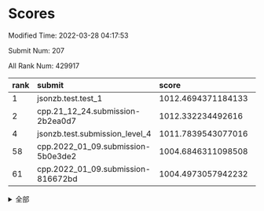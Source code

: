 # Scores

Modified Time: 2022-03-28 04:17:53

Submit Num: 207

All Rank Num: 429917

| rank |               submit               |       score        |       sigma        | pk_num |
| :--- | :--------------------------------- | :----------------- | :----------------- | :----- |
| 1    | jsonzb.test.test_1                 | 1012.4694371184133 | 0.7893806257065586 | 8309   |
| 2    | cpp.21_12_24.submission-2b2ea0d7   | 1012.332234492616  | 0.8015986824290704 | 8306   |
| 4    | jsonzb.test.submission_level_4     | 1011.7839543077016 | 0.8046368015097279 | 8308   |
| 58   | cpp.2022_01_09.submission-5b0e3de2 | 1004.6846311098508 | 0.716065866608448  | 8305   |
| 61   | cpp.2022_01_09.submission-816672bd | 1004.4973057942232 | 0.7155891760555307 | 8309   |


<details>
<summary>全部</summary>

| rank |                 submit                 |       score        |       sigma        | pk_num |
| :--- | :------------------------------------- | :----------------- | :----------------- | :----- |
| 1    | jsonzb.test.test_1                     | 1012.4694371184133 | 0.7893806257065586 | 8309   |
| 2    | cpp.21_12_24.submission-2b2ea0d7       | 1012.332234492616  | 0.8015986824290704 | 8306   |
| 3    | gobigger.level_3.submission_level_3_33 | 1012.0876973995479 | 0.8046629078670032 | 8307   |
| 4    | jsonzb.test.submission_level_4         | 1011.7839543077016 | 0.8046368015097279 | 8308   |
| 5    | gobigger.level_3.submission_level_3_10 | 1011.5639916779324 | 0.7769653032877006 | 8305   |
| 6    | gobigger.level_3.submission_level_3_11 | 1011.2316354932667 | 0.7663053776896112 | 8304   |
| 7    | gobigger.level_3.submission_level_3_48 | 1011.1430108593246 | 0.7718977510611077 | 8310   |
| 8    | gobigger.level_3.submission_level_3_30 | 1011.0921175587661 | 0.7931367756712455 | 8313   |
| 9    | gobigger.level_3.submission_level_3_19 | 1011.0759629982841 | 0.7738803996581363 | 8305   |
| 10   | gobigger.level_3.submission_level_3_22 | 1011.0685654017124 | 0.7868200549024206 | 8310   |
| 11   | gobigger.level_3.submission_level_3_1  | 1010.9132118219508 | 0.7773321022634903 | 8309   |
| 12   | gobigger.level_3.submission_level_3_25 | 1010.8663762069739 | 0.7688609148558042 | 8310   |
| 13   | gobigger.level_3.submission_level_3_31 | 1010.8245452587332 | 0.7602787753882431 | 8313   |
| 14   | gobigger.level_3.submission_level_3_27 | 1010.7502408620725 | 0.7572278782320153 | 8307   |
| 15   | gobigger.level_3.submission_level_3_47 | 1010.7163143795278 | 0.7435182639528987 | 8315   |
| 16   | gobigger.level_3.submission_level_3_2  | 1010.703396490738  | 0.7722822753018572 | 8311   |
| 17   | gobigger.level_3.submission_level_3_21 | 1010.6387635357578 | 0.7777299619777386 | 8311   |
| 18   | gobigger.level_3.submission_level_3_44 | 1010.4870014632904 | 0.7620241373149345 | 8303   |
| 19   | gobigger.level_3.submission_level_3_17 | 1010.4444433084851 | 0.7537496403022562 | 8308   |
| 20   | gobigger.level_3.submission_level_3_4  | 1010.4283566676767 | 0.7709477233950588 | 8309   |
| 21   | gobigger.level_3.submission_level_3_0  | 1010.4018402369853 | 0.7588901113297779 | 8305   |
| 22   | gobigger.level_3.submission_level_3_6  | 1010.386735175594  | 0.7603080479809512 | 8305   |
| 23   | gobigger.level_3.submission_level_3_8  | 1010.3178825565435 | 0.7699358172479969 | 8306   |
| 24   | gobigger.level_3.submission_level_3_24 | 1010.2991122117012 | 0.7499983266374632 | 8311   |
| 25   | gobigger.level_3.submission_level_3_42 | 1010.2961882392283 | 0.7551900260547122 | 8305   |
| 26   | gobigger.level_3.submission_level_3_45 | 1010.1772925503683 | 0.7541873027615554 | 8307   |
| 27   | gobigger.level_3.submission_level_3_13 | 1010.0489810665283 | 0.748941829575488  | 8307   |
| 28   | gobigger.level_3.submission_level_3_34 | 1010.0004829731662 | 0.7527845282174311 | 8305   |
| 29   | gobigger.level_3.submission_level_3_37 | 1009.9359684867371 | 0.7657833644963608 | 8309   |
| 30   | gobigger.level_3.submission_level_3_49 | 1009.7950695170416 | 0.7525730175518954 | 8303   |
| 31   | gobigger.level_3.submission_level_3_39 | 1009.7558921247822 | 0.7425403536698545 | 8310   |
| 32   | gobigger.level_3.submission_level_3_43 | 1009.7506489342002 | 0.7417306672880766 | 8308   |
| 33   | gobigger.level_3.submission_level_3_7  | 1009.723024228505  | 0.7618739470108706 | 8307   |
| 34   | gobigger.level_3.submission_level_3_18 | 1009.7220346834038 | 0.7515599650932968 | 8302   |
| 35   | gobigger.level_3.submission_level_3_46 | 1009.6973491653582 | 0.7626540608645768 | 8309   |
| 36   | gobigger.level_3.submission_level_3_40 | 1009.6617715702922 | 0.7525248827457586 | 8309   |
| 37   | gobigger.level_3.submission_level_3_38 | 1009.6244750471454 | 0.7470714470580793 | 8308   |
| 38   | gobigger.level_3.submission_level_3_26 | 1009.616636927389  | 0.7672863934349025 | 8307   |
| 39   | gobigger.level_3.submission_level_3_5  | 1009.5795924373793 | 0.7588689414583211 | 8310   |
| 40   | gobigger.level_3.submission_level_3_20 | 1009.5716624921981 | 0.7487312257706705 | 8308   |
| 41   | gobigger.level_3.submission_level_3_15 | 1009.5603070601417 | 0.7452878500540404 | 8305   |
| 42   | gobigger.level_3.submission_level_3_16 | 1009.2852273464339 | 0.7517929796258945 | 8311   |
| 43   | gobigger.level_3.submission_level_3_29 | 1009.2198405174898 | 0.738815042939353  | 8307   |
| 44   | gobigger.level_3.submission_level_3_9  | 1009.1503911329402 | 0.7339902226783194 | 8304   |
| 45   | gobigger.level_3.submission_level_3_35 | 1008.9460688573797 | 0.7512554228533542 | 8307   |
| 46   | gobigger.level_3.submission_level_3_32 | 1008.8993255937978 | 0.7370836154106218 | 8307   |
| 47   | gobigger.level_3.submission_level_3_41 | 1008.8979540127766 | 0.7470424506251823 | 8309   |
| 48   | gobigger.level_3.submission_level_3_36 | 1008.8202615362914 | 0.7481363154591797 | 8306   |
| 49   | gobigger.level_3.submission_level_3_12 | 1008.7931742086566 | 0.7375532518153628 | 8307   |
| 50   | gobigger.level_3.submission_level_3_14 | 1008.7500121440206 | 0.7304029959089188 | 8306   |
| 51   | gobigger.level_3.submission_level_3_28 | 1008.7171384397772 | 0.7285841064488224 | 8306   |
| 52   | gobigger.level_3.submission_level_3_23 | 1008.6419083747377 | 0.7457513224937529 | 8307   |
| 53   | gobigger.level_3.submission_level_3_3  | 1008.1296911351734 | 0.7565274805453914 | 8312   |
| 54   | gobigger.level_1.submission_level_1_8  | 1005.3436648402496 | 0.724572548505832  | 8307   |
| 55   | gobigger.level_1.submission_level_1_23 | 1005.3223202673296 | 0.7161387612423153 | 8306   |
| 56   | gobigger.level_1.submission_level_1_41 | 1004.9054080319722 | 0.7256988765824769 | 8313   |
| 57   | gobigger.level_1.submission_level_1_36 | 1004.7839804352484 | 0.7132442694315951 | 8301   |
| 58   | cpp.2022_01_09.submission-5b0e3de2     | 1004.6846311098508 | 0.716065866608448  | 8305   |
| 59   | gobigger.level_1.submission_level_1_34 | 1004.6317096606206 | 0.7213277187176312 | 8313   |
| 60   | gobigger.level_1.submission_level_1_33 | 1004.6085138507409 | 0.7302216517668533 | 8309   |
| 61   | cpp.2022_01_09.submission-816672bd     | 1004.4973057942232 | 0.7155891760555307 | 8309   |
| 62   | gobigger.level_1.submission_level_1_1  | 1004.4404463617448 | 0.7255443260186989 | 8310   |
| 63   | gobigger.level_1.submission_level_1_35 | 1004.0974819062677 | 0.7160327874220745 | 8313   |
| 64   | gobigger.level_1.submission_level_1_22 | 1004.089916344038  | 0.7174509574072773 | 8311   |
| 65   | gobigger.level_1.submission_level_1_45 | 1004.0889918556181 | 0.715551286674553  | 8309   |
| 66   | gobigger.level_1.submission_level_1_25 | 1004.083700202803  | 0.7044357537399082 | 8306   |
| 67   | gobigger.level_1.submission_level_1_46 | 1004.0494272091831 | 0.7219456993031477 | 8307   |
| 68   | gobigger.level_1.submission_level_1_32 | 1004.041687077654  | 0.7171633299336848 | 8303   |
| 69   | gobigger.level_1.submission_level_1_21 | 1003.9778903676392 | 0.7309384861378045 | 8310   |
| 70   | gobigger.level_1.submission_level_1_9  | 1003.8508261830247 | 0.7230337296962333 | 8307   |
| 71   | gobigger.level_1.submission_level_1_17 | 1003.6840917630367 | 0.7319263284492825 | 8309   |
| 72   | gobigger.level_1.submission_level_1_44 | 1003.670623334685  | 0.7320153374735986 | 8309   |
| 73   | gobigger.level_1.submission_level_1_4  | 1003.636031018475  | 0.7166715382984196 | 8306   |
| 74   | gobigger.level_1.submission_level_1_39 | 1003.6001207019106 | 0.7120971411543041 | 8307   |
| 75   | gobigger.level_1.submission_level_1_7  | 1003.5679155558778 | 0.7162475814319376 | 8308   |
| 76   | gobigger.level_1.submission_level_1_12 | 1003.418484036253  | 0.7150567974314224 | 8311   |
| 77   | gobigger.level_1.submission_level_1_3  | 1003.3822570272362 | 0.7125420223748482 | 8308   |
| 78   | gobigger.level_1.submission_level_1_30 | 1003.3630917295352 | 0.7118944969973249 | 8307   |
| 79   | gobigger.level_1.submission_level_1_14 | 1003.3545030662432 | 0.7114715310608314 | 8305   |
| 80   | gobigger.level_1.submission_level_1_2  | 1003.2305240556476 | 0.7291287970041198 | 8310   |
| 81   | gobigger.level_1.submission_level_1_18 | 1002.9683859630342 | 0.7133211271168525 | 8308   |
| 82   | gobigger.level_1.submission_level_1_24 | 1002.928878073209  | 0.7244713864268104 | 8305   |
| 83   | gobigger.level_1.submission_level_1_31 | 1002.9099772430643 | 0.7078749767185022 | 8307   |
| 84   | gobigger.level_1.submission_level_1_13 | 1002.8420895495544 | 0.7301761381523151 | 8306   |
| 85   | gobigger.level_1.submission_level_1_5  | 1002.8274544286453 | 0.7202781619831108 | 8309   |
| 86   | gobigger.level_1.submission_level_1_28 | 1002.814568152749  | 0.7070300279671087 | 8305   |
| 87   | gobigger.level_1.submission_level_1_47 | 1002.7760378806558 | 0.7184161574768338 | 8310   |
| 88   | gobigger.level_1.submission_level_1_10 | 1002.73558028752   | 0.7084837020907028 | 8312   |
| 89   | gobigger.level_1.submission_level_1_38 | 1002.6467341008464 | 0.7229055722285986 | 8307   |
| 90   | gobigger.level_1.submission_level_1_15 | 1002.6443548575542 | 0.7059042980195304 | 8312   |
| 91   | gobigger.level_1.submission_level_1_29 | 1002.6095186731638 | 0.7131060590899967 | 8310   |
| 92   | gobigger.level_1.submission_level_1_27 | 1002.58616763369   | 0.7078391958767549 | 8308   |
| 93   | gobigger.level_1.submission_level_1_37 | 1002.5404876360312 | 0.707977725592588  | 8310   |
| 94   | gobigger.level_1.submission_level_1_40 | 1002.4921757525701 | 0.7101931491468251 | 8306   |
| 95   | gobigger.level_1.submission_level_1_6  | 1002.429429374033  | 0.7162316047115456 | 8305   |
| 96   | gobigger.level_1.submission_level_1_11 | 1002.3755785175373 | 0.7281403864678605 | 8304   |
| 97   | gobigger.level_1.submission_level_1_20 | 1002.313462902492  | 0.7145409302579431 | 8310   |
| 98   | gobigger.level_1.submission_level_1_16 | 1002.2800213423857 | 0.7227077597076935 | 8308   |
| 99   | gobigger.level_1.submission_level_1_49 | 1002.2470506601829 | 0.7123863606496456 | 8307   |
| 100  | gobigger.level_1.submission_level_1_43 | 1002.2043985931584 | 0.7201350368402809 | 8303   |
| 101  | gobigger.level_1.submission_level_1_48 | 1002.1685290778073 | 0.7116845295255658 | 8303   |
| 102  | gobigger.level_1.submission_level_1_0  | 1002.1373133626272 | 0.7129858172751636 | 8307   |
| 103  | gobigger.level_1.submission_level_1_42 | 1001.825714952807  | 0.7224347769604882 | 8306   |
| 104  | gobigger.level_1.submission_level_1_19 | 1001.354790334146  | 0.7057198113774342 | 8305   |
| 105  | gobigger.level_1.submission_level_1_26 | 1001.0739089509187 | 0.709721634593163  | 8303   |
| 106  | gobigger.random.submission_random_8    | 998.0190237483368  | 0.7120100078734379 | 8311   |
| 107  | gobigger.random.submission_random_7    | 997.2318920494588  | 0.705318497093416  | 8306   |
| 108  | gobigger.random.submission_random_16   | 997.1454841573589  | 0.7033261864608262 | 8306   |
| 109  | gobigger.random.submission_random_34   | 997.0653960489842  | 0.7177112526710508 | 8305   |
| 110  | gobigger.random.submission_random_29   | 997.0055959703905  | 0.7166433307306762 | 8306   |
| 111  | gobigger.random.submission_random_21   | 996.8182474142048  | 0.6988140132560341 | 8306   |
| 112  | gobigger.random.submission_random_9    | 996.7798484532992  | 0.7193021277478377 | 8309   |
| 113  | gobigger.random.submission_random_44   | 996.7111967171327  | 0.7122505958248484 | 8305   |
| 114  | gobigger.random.submission_random_10   | 996.6616156349162  | 0.7106897489797868 | 8312   |
| 115  | gobigger.random.submission_random_12   | 996.6447115936288  | 0.7069268664341986 | 8302   |
| 116  | gobigger.random.submission_random_41   | 996.6102299226496  | 0.7123687938392584 | 8304   |
| 117  | gobigger.random.submission_random_45   | 996.5706564768954  | 0.7025597613853596 | 8308   |
| 118  | gobigger.random.submission_random_6    | 996.5695226026362  | 0.713173264270141  | 8311   |
| 119  | gobigger.random.submission_random_49   | 996.501473317121   | 0.7045727849953967 | 8306   |
| 120  | gobigger.random.submission_random_13   | 996.3673357151989  | 0.7016745029554291 | 8309   |
| 121  | gobigger.random.submission_random_20   | 996.2768297535827  | 0.7068058162203544 | 8302   |
| 122  | gobigger.random.submission_random_14   | 996.2715118024541  | 0.7147609850755057 | 8310   |
| 123  | gobigger.random.submission_random_46   | 996.2075235934327  | 0.7056666409692351 | 8313   |
| 124  | gobigger.random.submission_random_35   | 996.1569283618232  | 0.6980137610793482 | 8305   |
| 125  | gobigger.random.submission_random_42   | 996.1351304947034  | 0.7084897460845334 | 8309   |
| 126  | gobigger.random.submission_random_31   | 996.1193539408381  | 0.707845588951403  | 8308   |
| 127  | gobigger.random.submission_random_4    | 996.0964137804407  | 0.7125199996997251 | 8308   |
| 128  | gobigger.random.submission_random_26   | 996.0493254579048  | 0.7138824882391526 | 8305   |
| 129  | gobigger.random.submission_random_28   | 996.0461412395172  | 0.708111068290806  | 8310   |
| 130  | gobigger.random.submission_random_17   | 995.9601731189077  | 0.7163094149539354 | 8314   |
| 131  | gobigger.random.submission_random_37   | 995.9450468123731  | 0.7018785787122449 | 8306   |
| 132  | gobigger.random.submission_random_30   | 995.9404237026852  | 0.7106418912610354 | 8309   |
| 133  | gobigger.random.submission_random_27   | 995.907087272199   | 0.7096983351795795 | 8306   |
| 134  | gobigger.random.submission_random_48   | 995.8580491040266  | 0.7153896221130484 | 8303   |
| 135  | gobigger.random.submission_random_38   | 995.8538029485728  | 0.6938967061380381 | 8301   |
| 136  | gobigger.random.submission_random_2    | 995.7851900481733  | 0.7085481500385249 | 8310   |
| 137  | gobigger.random.submission_random_11   | 995.7711932356904  | 0.7137219713101624 | 8298   |
| 138  | gobigger.random.submission_random_25   | 995.71864593165    | 0.7228947872058642 | 8311   |
| 139  | gobigger.random.submission_random_39   | 995.6805410543783  | 0.716186500594511  | 8312   |
| 140  | gobigger.random.submission_random_33   | 995.6528014316647  | 0.7156280540390059 | 8308   |
| 141  | gobigger.random.submission_random_19   | 995.5939051832826  | 0.7204103221588095 | 8312   |
| 142  | gobigger.random.submission_random_0    | 995.5469105620662  | 0.7026542086277201 | 8307   |
| 143  | gobigger.random.submission_random_36   | 995.5184577737258  | 0.71252309883762   | 8305   |
| 144  | gobigger.random.submission_random_18   | 995.4607692006923  | 0.7242263652500309 | 8306   |
| 145  | gobigger.random.submission_random_22   | 995.394126029641   | 0.7164116101650084 | 8312   |
| 146  | gobigger.random.submission_random_43   | 995.2932795928944  | 0.7043496681978322 | 8310   |
| 147  | gobigger.random.submission_random_24   | 995.2518792893183  | 0.7302555991097794 | 8310   |
| 148  | gobigger.random.submission_random_47   | 994.9587688214064  | 0.7063339790318015 | 8310   |
| 149  | gobigger.random.submission_random_3    | 994.8257688768888  | 0.7216502693947682 | 8311   |
| 150  | gobigger.random.submission_random_1    | 994.7272507306068  | 0.7123268484135578 | 8307   |
| 151  | gobigger.random.submission_random_32   | 994.5937423694636  | 0.7193372683896643 | 8304   |
| 152  | gobigger.random.submission_random_40   | 994.5740961132777  | 0.7157836610679473 | 8308   |
| 153  | gobigger.random.submission_random_23   | 994.5307110489084  | 0.7034562469143835 | 8309   |
| 154  | gobigger.random.submission_random_5    | 994.5214085522314  | 0.7148012603798863 | 8307   |
| 155  | gobigger.random.submission_random_15   | 994.4765168270542  | 0.7142930613081206 | 8305   |
| 156  | gobigger.level_2.submission_level_2_38 | 994.3250600124496  | 0.7348492911970083 | 8307   |
| 157  | gobigger.level_2.submission_level_2_12 | 994.1882120090819  | 0.7369660401690054 | 8308   |
| 158  | gobigger.level_2.submission_level_2_28 | 993.610416033358   | 0.7309791260917646 | 8308   |
| 159  | gobigger.level_2.submission_level_2_43 | 993.574731995319   | 0.7197192076042028 | 8308   |
| 160  | gobigger.level_2.submission_level_2_2  | 993.5356639260727  | 0.7307971880525098 | 8306   |
| 161  | gobigger.level_2.submission_level_2_5  | 993.2828604670061  | 0.7331545695402852 | 8310   |
| 162  | gobigger.level_2.submission_level_2_3  | 993.1965629596624  | 0.7465208954058801 | 8311   |
| 163  | gobigger.level_2.submission_level_2_19 | 993.1672329194977  | 0.7379081208498868 | 8309   |
| 164  | gobigger.level_2.submission_level_2_9  | 993.1447401162504  | 0.7260984584577878 | 8309   |
| 165  | gobigger.level_2.submission_level_2_46 | 993.1419831513617  | 0.7303667621209444 | 8307   |
| 166  | gobigger.level_2.submission_level_2_21 | 993.138617708239   | 0.7685954818513884 | 8310   |
| 167  | gobigger.level_2.submission_level_2_27 | 993.0583567055543  | 0.7200989216288614 | 8303   |
| 168  | gobigger.level_2.submission_level_2_31 | 993.0571676031213  | 0.7298726395824799 | 8297   |
| 169  | gobigger.level_2.submission_level_2_30 | 993.0172576405678  | 0.7330081988115393 | 8311   |
| 170  | gobigger.level_2.submission_level_2_36 | 992.9854194489072  | 0.7406162226566729 | 8308   |
| 171  | gobigger.level_2.submission_level_2_6  | 992.9714840497892  | 0.7571787312790891 | 8302   |
| 172  | gobigger.level_2.submission_level_2_8  | 992.8883578419709  | 0.736391913510395  | 8305   |
| 173  | gobigger.level_2.submission_level_2_25 | 992.8510755478014  | 0.7337336727467486 | 8310   |
| 174  | gobigger.level_2.submission_level_2_1  | 992.7963760162994  | 0.7376191194777488 | 8304   |
| 175  | gobigger.level_2.submission_level_2_39 | 992.754231316476   | 0.7323082286972082 | 8310   |
| 176  | gobigger.level_2.submission_level_2_4  | 992.6045978569372  | 0.7466389737906215 | 8309   |
| 177  | gobigger.level_2.submission_level_2_29 | 992.5944285343788  | 0.7460133447324138 | 8310   |
| 178  | gobigger.level_2.submission_level_2_44 | 992.5503035814405  | 0.735370380394516  | 8307   |
| 179  | gobigger.level_2.submission_level_2_7  | 992.476080799778   | 0.7442649431289798 | 8311   |
| 180  | gobigger.level_2.submission_level_2_10 | 992.4396628968965  | 0.7512686260510845 | 8305   |
| 181  | gobigger.level_2.submission_level_2_49 | 992.3351448190297  | 0.751142032561749  | 8305   |
| 182  | gobigger.level_2.submission_level_2_45 | 992.2790963833456  | 0.7393539086313016 | 8309   |
| 183  | gobigger.level_2.submission_level_2_33 | 992.0487601969633  | 0.7389883785421021 | 8305   |
| 184  | gobigger.level_2.submission_level_2_48 | 992.0195844294726  | 0.7368271281989806 | 8310   |
| 185  | gobigger.level_2.submission_level_2_0  | 991.8888395370985  | 0.7556652820383032 | 8307   |
| 186  | gobigger.level_2.submission_level_2_42 | 991.8774524493575  | 0.753343867376524  | 8314   |
| 187  | gobigger.level_2.submission_level_2_18 | 991.8715331262281  | 0.7324705563698147 | 8309   |
| 188  | gobigger.level_2.submission_level_2_22 | 991.8672840430355  | 0.7633386840846788 | 8305   |
| 189  | gobigger.level_2.submission_level_2_13 | 991.7562270412711  | 0.7813109244643551 | 8311   |
| 190  | gobigger.level_2.submission_level_2_17 | 991.7328071748825  | 0.7507093432428528 | 8305   |
| 191  | gobigger.level_2.submission_level_2_37 | 991.6671440974881  | 0.7507207356244152 | 8305   |
| 192  | gobigger.level_2.submission_level_2_20 | 991.6625956098911  | 0.752568590516253  | 8308   |
| 193  | gobigger.level_2.submission_level_2_11 | 991.6476608384231  | 0.7492669673148588 | 8303   |
| 194  | gobigger.level_2.submission_level_2_23 | 991.595860378329   | 0.7883645002327192 | 8310   |
| 195  | gobigger.level_2.submission_level_2_16 | 991.5515290620322  | 0.7440338550554645 | 8308   |
| 196  | gobigger.level_2.submission_level_2_34 | 991.5139635103808  | 0.7556721795736401 | 8311   |
| 197  | gobigger.level_2.submission_level_2_24 | 991.444580980426   | 0.7721927324698912 | 8307   |
| 198  | gobigger.level_2.submission_level_2_32 | 991.3889118193986  | 0.7355391205365317 | 8306   |
| 199  | gobigger.level_2.submission_level_2_40 | 991.3365530385187  | 0.761914748008676  | 8309   |
| 200  | gobigger.level_2.submission_level_2_41 | 991.2611032141749  | 0.7547626648695567 | 8304   |
| 201  | gobigger.level_2.submission_level_2_47 | 991.2562150869048  | 0.733732982303711  | 8312   |
| 202  | gobigger.level_2.submission_level_2_15 | 990.9455072010862  | 0.7539030582365673 | 8312   |
| 203  | gobigger.level_2.submission_level_2_26 | 990.9327148839665  | 0.7478786505970183 | 8307   |
| 204  | gobigger.level_2.submission_level_2_35 | 990.6145206290237  | 0.7570859725197797 | 8303   |
| 205  | gobigger.level_2.submission_level_2_14 | 989.396431887147   | 0.7680782231060559 | 8307   |
| 206  | gobigger.none.submission_none_0        | 978.0789391827284  | 1.386771222174938  | 8304   |
| 207  | gobigger.none.submission_none_1        | 975.3984077373925  | 1.5492226849947233 | 8310   |

</details>